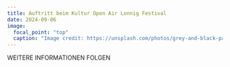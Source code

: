 ```yaml
---
title: Auftritt beim Kultur Open Air Lonnig Festival
date: 2024-09-06
image:
  focal_point: "top"
  caption: "Image credit: https://unsplash.com/photos/grey-and-black-pa-speakers-near-electric-guitar-and-drum-1t0yY9lSpyE?"
---
```


WEITERE INFORMATIONEN FOLGEN
